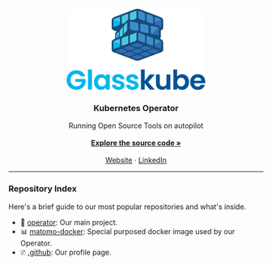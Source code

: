 <br>
<div align="center">
  <a href="https://github.com/glasskube/operator">
    <img src="https://raw.githubusercontent.com/glasskube/.github/main/images/glasskube-logo.png" alt="Glasskube Logo" height="160">
  </a>

<h3 align="center">Kubernetes Operator</h3>

  <p align="center">
    Running Open Source Tools on autopilot 
    <br><br>
    <a href="https://github.com/othneildrew/Best-README-Template"><strong>Explore the source code »</strong></a>
    <br>
    <br>
    <a href="https://glasskube.eu/">Website</a>
    ·
    <a href="https://www.linkedin.com/company/glasskube/">LinkedIn</a>
  </p>
</div>

<hr>

### Repository Index

Here's a brief guide to our most popular repositories and what's inside.

- 🔧 [operator](https://github.com/glasskube/operator): Our main project.
- 📊 [matomo-docker](https://github.com/glasskube/matomo-docker): Special purposed docker image used by our Operator.
- 🗈 [.github](https://github.com/glasskube/.github): Our profile page.